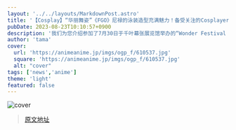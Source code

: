 ```yaml
---
layout: '../../layouts/MarkdownPost.astro'
title: '【Cosplay】“华丽舞姿”《FGO》尼禄的泳装造型充满魅力！备受关注的Cosplayer佐仓Yuruka【9张照片】'
pubDate: 2023-08-23T10:10:57+0900
description: '我们为您介绍参加了7月30日于千叶幕张展览馆举办的“Wonder Festival 2023夏季”活动的Cosplayer。'
author: 'tama'
cover:
  url: 'https://animeanime.jp/imgs/ogp_f/610537.jpg'
  square: 'https://animeanime.jp/imgs/ogp_f/610537.jpg'
  alt: "cover"
tags: ['news','anime']
theme: 'light'
featured: false
---
```

![cover](https://animeanime.jp/imgs/ogp_f/610537.jpg)


>[原文地址](https://animeanime.jp/article/2023/08/23/79439.html)  